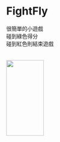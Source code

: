 # FightFly
很簡單的小遊戲<br>
碰到綠色得分<br>
碰到紅色則結束遊戲<br>
<br>
<br>
<img src="https://github.com/eggeggss/FightFly/blob/master/12月-10-2016%2000-51-14plant.gif" width="100" height="200" />
